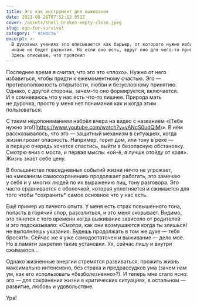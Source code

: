 ```yaml
---
title: Эго как инструмент для выживания
date: 2021-08-26T07:52:13.051Z
cover: /assets/shell-broken-empty-close.jpeg
slug: ego-for-survival
category: ' ясность'
excerpt: >-
  В духовных учениях эго описывается как барьер, от которого нужно избавиться,
  иначе не будет развития. Но если оно есть, вдруг оно для чего-то пригодится?
  Здесь описываю, что прояснил
---
```

<p>Последнее время я&nbsp;считал, что эго это &laquo;плохо&raquo;. Нужно от&nbsp;него избавиться, чтобы придти к&nbsp;ежемоментному счастью. Эго&nbsp;&mdash; противоположность открытости, любви и&nbsp;безусловному принятию. Однако, с&nbsp;другой стороны, <nobr>зачем-то</nobr> оно формируется, включается. И&nbsp;я&nbsp;сомневаюсь что у&nbsp;нас есть <nobr>что-то</nobr> лишнее. Природа мать не&nbsp;дурочка, просто у&nbsp;меня нет понимания как и&nbsp;когда этим пользоваться.</p>
<p>С&nbsp;таким недопониманием набрёл вчера на&nbsp;видео с&nbsp;названием &laquo;[Тебе нужно эго!](<a href="https://www.youtube.com/watch?v=vANcS0udQlM">https://www.youtube.com/watch?v=vANcS0udQlM</a>)&raquo;. В&nbsp;нём рассказывалось, что эго&nbsp;&mdash; защитный механизм в&nbsp;ситуациях, когда жизни грозит опасность. Например, горит дом, или тону в&nbsp;реке&nbsp;&mdash; в&nbsp;первую очередь хочется спастись, выйти в&nbsp;безопасную обстановку. Смотрю вниз с&nbsp;моста, и&nbsp;первая мысль: &laquo;<nobr>ой-ё</nobr>, я&nbsp;лучше отойду от&nbsp;края&raquo;. Жизнь знает себе цену.</p>
<p>В&nbsp;большинстве повседневных событий жизни ничто не&nbsp;угрожает, но&nbsp;&laquo;механизм самосохранения&raquo; продолжает работать, это замечаю у&nbsp;себя и&nbsp;у&nbsp;многих людей по&nbsp;их&nbsp;выражению лиц, тону разговора. Эго часто сравнивается с&nbsp;оболочкой, которая уплотняется и&nbsp;сжимается для того чтобы *сохранить* самое основное что у&nbsp;нас есть.</p>
<p>Ещё пример из&nbsp;личного опыта. У&nbsp;меня есть страх повышенного тона, попасть в&nbsp;горячий спор, разозлиться, и&nbsp;это меня сковывает. Видимо, это тянется с&nbsp;того времени когда выживание зависело от&nbsp;родителей и&nbsp;эго подсказывало: &laquo;Смотри, как они возмущаются когда ты&nbsp;злишься/не выполняешь указания. Будешь продолжать в&nbsp;том&nbsp;же духе&nbsp;&mdash; тебя бросят!&raquo;. Сейчас&nbsp;же я&nbsp;уже самодостаточен и&nbsp;выживание&nbsp;&mdash; дело моё. Но&nbsp;в&nbsp;памяти закрепил такие установки. Ух, сейчас пишу и&nbsp;внутри сжимается&hellip;</p>
<p>Однако жизненные энергии стремятся развиваться, прожить жизнь максимально интенсивно, без страха и&nbsp;предрассудков ума (зачем нам ум, как его использовать &laquo;безболезненно&raquo;?). И&nbsp;теперь мне стало ясно: эго&nbsp;&mdash; для сохранения жизни в&nbsp;критических ситуациях, в&nbsp;остальном&nbsp;&mdash; развитие, любовь и&nbsp;удовольствие.</p>
<p>Ура!</p>
